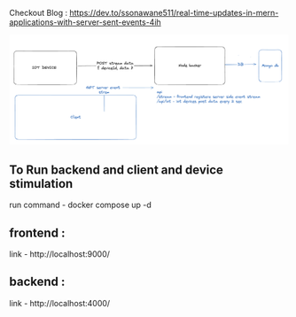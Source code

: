 Checkout Blog : https://dev.to/ssonawane511/real-time-updates-in-mern-applications-with-server-sent-events-4ih

![Screenshot](architecture.png)
## To Run backend and client and device stimulation
run command - docker compose up -d

## frontend : 
link - http://localhost:9000/  
## backend : 
link - http://localhost:4000/ 
